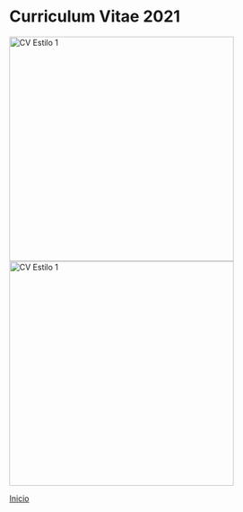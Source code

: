# Curriculum Vitae 2021

<img src="https://i.imgur.com/O8SPNY2.jpg" style="width: 700px; width: 400px" alt="CV Estilo 1">
<br>
<img src="https://imgur.com/TQO1ZaL" style="width: 700px; width: 400px" alt="CV Estilo 1">
<br>


[Inicio](index.md)

